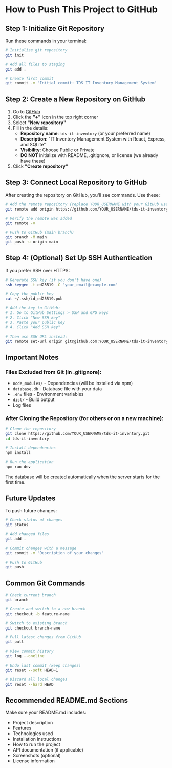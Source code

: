 # How to Push This Project to GitHub

## Step 1: Initialize Git Repository

Run these commands in your terminal:

```bash
# Initialize git repository
git init

# Add all files to staging
git add .

# Create first commit
git commit -m "Initial commit: TDS IT Inventory Management System"
```

## Step 2: Create a New Repository on GitHub

1. Go to [GitHub](https://github.com)
2. Click the **"+"** icon in the top right corner
3. Select **"New repository"**
4. Fill in the details:
   - **Repository name**: `tds-it-inventory` (or your preferred name)
   - **Description**: "IT Inventory Management System with React, Express, and SQLite"
   - **Visibility**: Choose Public or Private
   - **DO NOT** initialize with README, .gitignore, or license (we already have these)
5. Click **"Create repository"**

## Step 3: Connect Local Repository to GitHub

After creating the repository on GitHub, you'll see commands. Use these:

```bash
# Add the remote repository (replace YOUR_USERNAME with your GitHub username)
git remote add origin https://github.com/YOUR_USERNAME/tds-it-inventory.git

# Verify the remote was added
git remote -v

# Push to GitHub (main branch)
git branch -M main
git push -u origin main
```

## Step 4: (Optional) Set Up SSH Authentication

If you prefer SSH over HTTPS:

```bash
# Generate SSH key (if you don't have one)
ssh-keygen -t ed25519 -C "your_email@example.com"

# Copy the public key
cat ~/.ssh/id_ed25519.pub

# Add the key to GitHub:
# 1. Go to GitHub Settings > SSH and GPG keys
# 2. Click "New SSH key"
# 3. Paste your public key
# 4. Click "Add SSH key"

# Then use SSH URL instead:
git remote set-url origin git@github.com:YOUR_USERNAME/tds-it-inventory.git
```

## Important Notes

### Files Excluded from Git (in .gitignore):
- `node_modules/` - Dependencies (will be installed via npm)
- `database.db` - Database file with your data
- `.env` files - Environment variables
- `dist/` - Build output
- Log files

### After Cloning the Repository (for others or on a new machine):

```bash
# Clone the repository
git clone https://github.com/YOUR_USERNAME/tds-it-inventory.git
cd tds-it-inventory

# Install dependencies
npm install

# Run the application
npm run dev
```

The database will be created automatically when the server starts for the first time.

## Future Updates

To push future changes:

```bash
# Check status of changes
git status

# Add changed files
git add .

# Commit changes with a message
git commit -m "Description of your changes"

# Push to GitHub
git push
```

## Common Git Commands

```bash
# Check current branch
git branch

# Create and switch to a new branch
git checkout -b feature-name

# Switch to existing branch
git checkout branch-name

# Pull latest changes from GitHub
git pull

# View commit history
git log --oneline

# Undo last commit (keep changes)
git reset --soft HEAD~1

# Discard all local changes
git reset --hard HEAD
```

## Recommended README.md Sections

Make sure your README.md includes:
- Project description
- Features
- Technologies used
- Installation instructions
- How to run the project
- API documentation (if applicable)
- Screenshots (optional)
- License information

